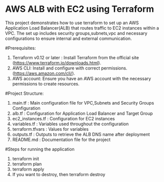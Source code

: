 # AWS ALB with EC2 using Terraform

This project demonstrates how to use terraform to set up an AWS Application Load Balancer(ALB) that routes traffic to EC2 instances within a VPC. The set up includes security groups,subnets,vpc and necessary configurations to ensure internal and external communication.

#Prerequisites:
1) Terraform v0.12 or later : Install Terraform from the official site (https://www.terraform.io/downloads.html).
2) AWS CLI: Install and configure with correct permissions. (https://aws.amazon.com/cli/).
3) AWS account: Ensure you have an AWS account with the necessary permissions to create resources.

#Project Structure:
1) main.tf : Main configuration file for VPC,Subnets and Security Groups Configuration
2) alb.tf : Configuration for Application Load Balancer and Target Group
3) ec2_instances.tf : Configuration for EC2 instances
4) variables.tf : Variables used throughout the configuration
5) terraform.tfvars : Values for variables
6) outputs.tf : Outputs to retrieve the ALB DNS name after deployment
7) README.md : Documentation file for the project

#Steps for running the application
1) terraform init
2) terraform plan
3) terraform apply
4) If you want to destroy, then terraform destroy
